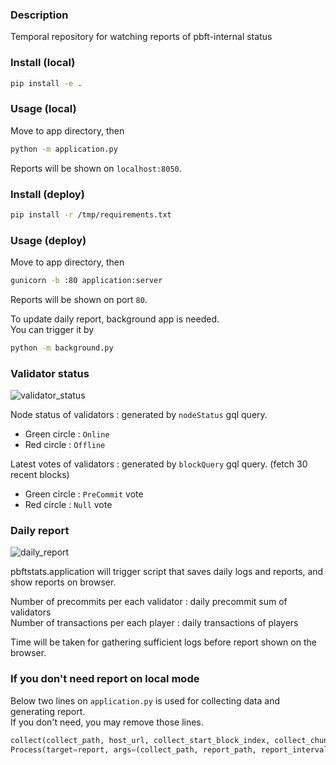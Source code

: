 ### Description

Temporal repository for watching reports of pbft-internal status

### Install (local)

```bash
pip install -e .
```

### Usage (local)

Move to app directory, then  
```bash
python -m application.py
```
Reports will be shown on `localhost:8050`.  

### Install (deploy)

```bash
pip install -r /tmp/requirements.txt
```

### Usage (deploy)

Move to app directory, then  
```bash
gunicorn -b :80 application:server
```
Reports will be shown on port `80`.  

To update daily report, background app is needed.  
You can trigger it by  
```bash
python -m background.py
```


### Validator status
![validator_status](https://user-images.githubusercontent.com/39043516/217773295-8fca7835-0fea-4a9a-9d3f-fc528d84377d.png)

Node status of validators : generated by `nodeStatus` gql query.
- Green circle : `Online`
- Red circle : `Offline`

Latest votes of validators : generated by `blockQuery` gql query. (fetch 30 recent blocks)
- Green circle : `PreCommit` vote
- Red circle : `Null` vote

### Daily report
![daily_report](https://user-images.githubusercontent.com/39043516/217773309-df4fe7d1-52a2-4d9b-a5ba-98e4a06b4661.png)

pbftstats.application will trigger script that saves daily logs and reports, and show reports on browser.  

Number of precommits per each validator : daily precommit sum of validators  
Number of transactions per each player : daily transactions of players  

Time will be taken for gathering sufficient logs before report shown on the browser.  

### If you don't need report on local mode

Below two lines on `application.py` is used for collecting data and generating report.  
If you don't need, you may remove those lines.  

```python
collect(collect_path, host_url, collect_start_block_index, collect_chunk_size)
Process(target=report, args=(collect_path, report_path, report_interval)).start()
```
